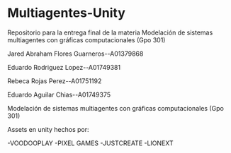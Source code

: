 # Multiagentes-Unity
Repositorio para la entrega final de la materia Modelación de sistemas multiagentes con gráficas computacionales (Gpo 301)



Jared Abraham Flores Guarneros--A01379868

Eduardo Rodriguez Lopez--A01749381

Rebeca Rojas Perez--A01751192

Eduardo Aguilar Chias--A01749375

Modelación de sistemas multiagentes con gráficas computacionales (Gpo 301)



Assets en unity hechos por:

-VOODOOPLAY -PIXEL GAMES -JUSTCREATE -LIONEXT
